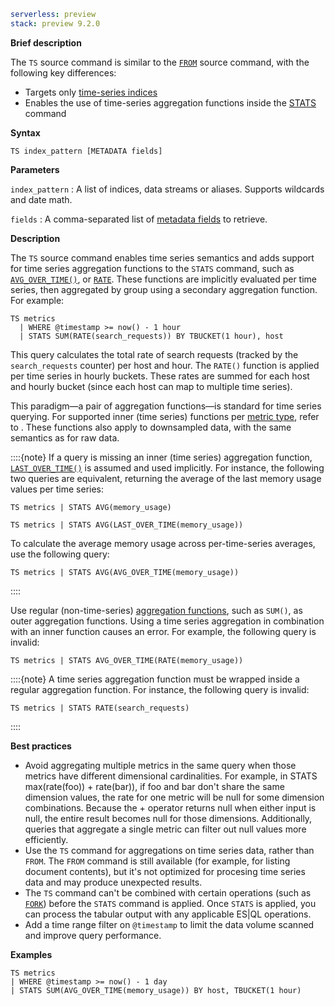```yaml {applies_to}
serverless: preview
stack: preview 9.2.0
```

**Brief description**

The `TS` source command is similar to the [`FROM`](/reference/query-languages/esql/commands/from.md)
source command, with the following key differences:

 - Targets only [time-series indices](docs-content://manage-data/data-store/data-streams/time-series-data-stream-tsds.md)
 - Enables the use of time-series aggregation functions inside the
   [STATS](/reference/query-languages/esql/commands/stats-by.md) command

**Syntax**

```esql
TS index_pattern [METADATA fields]
```

**Parameters**

`index_pattern`
:   A list of indices, data streams or aliases. Supports wildcards and date math.

`fields`
:   A comma-separated list of [metadata fields](/reference/query-languages/esql/esql-metadata-fields.md) to retrieve.

**Description**

The `TS` source command enables time series semantics and adds support for
time series aggregation functions to the `STATS` command, such as
[`AVG_OVER_TIME()`](/reference/query-languages/esql/functions-operators/time-series-aggregation-functions.md#esql-avg_over_time),
or [`RATE`](/reference/query-languages/esql/functions-operators/time-series-aggregation-functions.md#esql-rate).
These functions are implicitly evaluated per time series, then aggregated by group using a secondary aggregation
function. For example:

```esql
TS metrics
  | WHERE @timestamp >= now() - 1 hour
  | STATS SUM(RATE(search_requests)) BY TBUCKET(1 hour), host
```

This query calculates the total rate of search requests (tracked by the `search_requests` counter) per host and hour. The `RATE()` 
function is applied per time series in hourly buckets. These rates are summed for each
host and hourly bucket (since each host can map to multiple time series).

This paradigm—a pair of aggregation functions—is standard for time series
querying. For supported inner (time series) functions per
[metric type](docs-content://manage-data/data-store/data-streams/time-series-data-stream-tsds.md#time-series-metric), refer to 
[](/reference/query-languages/esql/functions-operators/time-series-aggregation-functions.md). These functions also
apply to downsampled data, with the same semantics as for raw data.

::::{note}
If a query is missing an inner (time series) aggregation function,
[`LAST_OVER_TIME()`](/reference/query-languages/esql/functions-operators/time-series-aggregation-functions.md#esql-last_over_time)
is assumed and used implicitly. For instance, the following two queries are
equivalent, returning the average of the last memory usage values per time series:

```esql
TS metrics | STATS AVG(memory_usage)

TS metrics | STATS AVG(LAST_OVER_TIME(memory_usage))
```

To calculate the average memory usage across per-time-series averages, use
the following query:

```esql
TS metrics | STATS AVG(AVG_OVER_TIME(memory_usage))
```
::::

Use regular (non-time-series) [aggregation functions](/reference/query-languages/esql/functions-operators/aggregation-functions.md),
such as `SUM()`, as outer aggregation functions. Using a time series aggregation
in combination with an inner function causes an error. For example, the
following query is invalid:

```esql
TS metrics | STATS AVG_OVER_TIME(RATE(memory_usage))
```

::::{note}
A time series aggregation function must be wrapped inside a
regular aggregation function. For instance, the following query is invalid:

```esql
TS metrics | STATS RATE(search_requests)
```
::::

**Best practices**

- Avoid aggregating multiple metrics in the same query when those metrics have different dimensional cardinalities.
  For example, in STATS max(rate(foo)) + rate(bar)), if foo and bar don't share the same dimension values, the rate
  for one metric will be null for some dimension combinations. Because the + operator returns null when either input
  is null, the entire result becomes null for those dimensions. Additionally, queries that aggregate a single metric
  can filter out null values more efficiently.
- Use the `TS` command for aggregations on time series data, rather than `FROM`. The `FROM` command is still available
  (for example, for listing document contents), but it's not optimized for procesing time series data and may produce
  unexpected results.
- The `TS` command can't be combined with certain operations (such as
  [`FORK`](/reference/query-languages/esql/commands/fork.md)) before the `STATS` command is applied. Once `STATS` is
  applied, you can process the tabular output with any applicable ES|QL operations.
- Add a time range filter on `@timestamp` to limit the data volume scanned and improve query performance.

**Examples**

```esql
TS metrics
| WHERE @timestamp >= now() - 1 day
| STATS SUM(AVG_OVER_TIME(memory_usage)) BY host, TBUCKET(1 hour)
```

